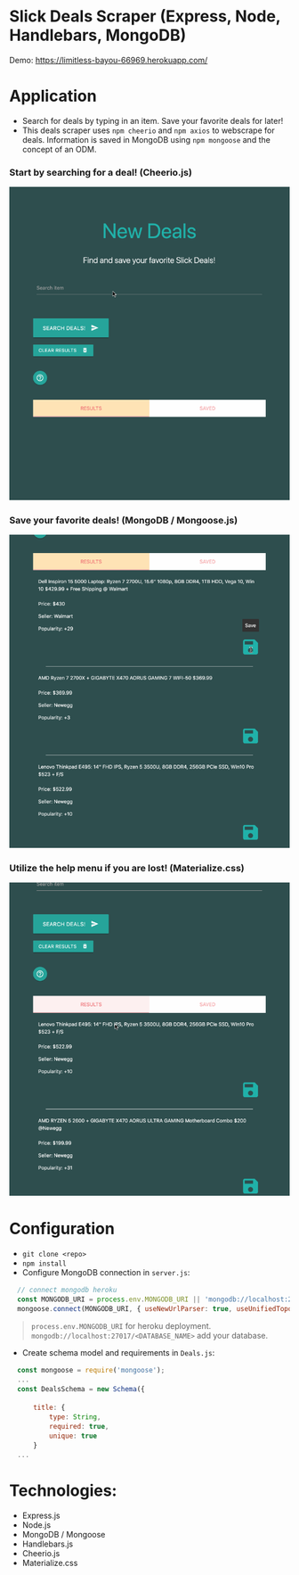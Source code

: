 # Slick Deals Scraper (Express, Node, Handlebars, MongoDB)
Demo: https://limitless-bayou-66969.herokuapp.com/

# Application
- Search for deals by typing in an item. Save your favorite deals for later!
- This deals scraper uses `npm cheerio` and `npm axios` to webscrape for deals. Information is saved in MongoDB using `npm mongoose` and the concept of an ODM.

### Start by searching for a deal! (Cheerio.js)
![](./public/demo/slick-deals-scraper1.gif)

### Save your favorite deals! (MongoDB / Mongoose.js)
![](./public/demo/slick-deals-scraper2.gif)

### Utilize the help menu if you are lost! (Materialize.css)
![](./public/demo/slick-deals-scraper3.gif)

# Configuration
- `git clone <repo>`
- `npm install`
- Configure MongoDB connection in `server.js`:
```javascript
  // connect mongodb heroku
  const MONGODB_URI = process.env.MONGODB_URI || 'mongodb://localhost:27017/<DATABASE_NAME>';
  mongoose.connect(MONGODB_URI, { useNewUrlParser: true, useUnifiedTopology: true });
```
> `process.env.MONGODB_URI` for heroku deployment. `mongodb://localhost:27017/<DATABASE_NAME>` add your database.

- Create schema model and requirements in `Deals.js`:
```javascript
  const mongoose = require('mongoose');
  ...
  const DealsSchema = new Schema({

      title: {
          type: String,
          required: true,
          unique: true
      }
  ...
```

# Technologies:
- Express.js
- Node.js
- MongoDB / Mongoose
- Handlebars.js
- Cheerio.js
- Materialize.css